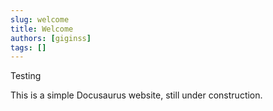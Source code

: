 ```yaml
---
slug: welcome
title: Welcome
authors: [giginss]
tags: []
---
```


Testing

<!-- truncate -->

This is a simple Docusaurus website, still under construction.